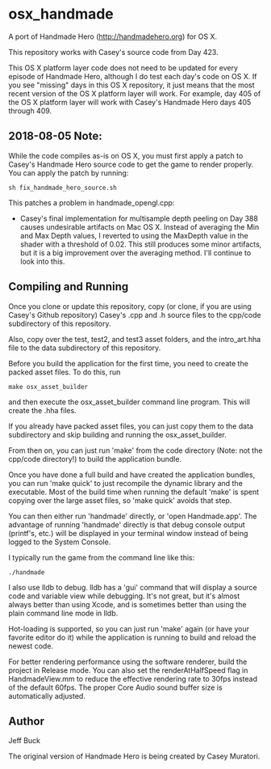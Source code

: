 osx_handmade
============

A port of Handmade Hero (http://handmadehero.org) for OS X.

This repository works with Casey's source code from Day 423.


This OS X platform layer code does not need to be updated for
every episode of Handmade Hero, although I do test each day's code
on OS X. If you see "missing" days in this OS X repository, it just
means that the most recent version of the OS X platform layer will
work. For example, day 405 of the OS X platform layer
will work with Casey's Handmade Hero days 405 through 409.


2018-08-05 Note:
----------------

While the code compiles as-is on OS X, you must first apply a patch to
Casey's Handmade Hero source code to get the game to render properly. You can
apply the patch by running:

    sh fix_handmade_hero_source.sh

This patches a problem in handmade_opengl.cpp:

- Casey's final implementation for multisample depth peeling on Day 388
causes undesirable artifacts on Mac OS X. Instead of averaging the Min and Max
Depth values, I reverted to using the MaxDepth value in the shader with a
threshold of 0.02. This still produces some minor artifacts, but it is a big
improvement over the averaging method. I'll continue to look into this.


Compiling and Running
---------------------

Once you clone or update this repository, copy (or clone, if you are
using Casey's Github repository) Casey's .cpp
and .h source files to the cpp/code subdirectory of this repository.

Also, copy over the test, test2, and test3 asset folders, and the
intro_art.hha file to the data subdirectory of this repository.

Before you build the application for the first time, you need to
create the packed asset files. To do this, run

    make osx_asset_builder

and then execute the osx_asset_builder command line program. This will
create the .hha files.

If you already have packed asset files, you can just copy them to the data
subdirectory and skip building and running the osx_asset_builder.

From then on, you can just run 'make' from the code
directory (Note: not the cpp/code directory!) to build the application bundle.

Once you have done a full build and have created the application
bundles, you can run 'make quick' to just recompile the dynamic library and
the executable. Most of the build time when running the default 'make'
is spent copying over the large asset files, so 'make quick' avoids that step.

You can then either run 'handmade' directly, or 'open Handmade.app'.
The advantage of running 'handmade' directly is that debug console output
(printf's, etc.) will be displayed in your terminal window instead
of being logged to the System Console.

I typically run the game from the command line like this:

	./handmade

I also use lldb to debug. lldb has a 'gui' command that will
display a source code and variable view while debugging. It's not great,
but it's almost always better than using Xcode, and is sometimes better than
using the plain command line mode in lldb.

Hot-loading is supported, so you can just run 'make' again (or have your
favorite editor do it) while the application is running to build and
reload the newest code.

For better rendering performance using the software renderer, build
the project in Release mode. You can also set the renderAtHalfSpeed
flag in HandmadeView.mm to reduce the effective rendering rate to 30fps
instead of the default 60fps. The proper Core Audio sound buffer size
is automatically adjusted.


Author
------
Jeff Buck

The original version of Handmade Hero is being created by Casey Muratori.

